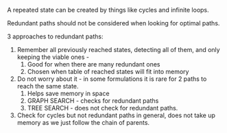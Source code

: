 A repeated state can be created by things like cycles and infinite loops.

Redundant paths should not be considered when looking for optimal paths.

3 approaches to redundant paths:

1. Remember all previously reached states, detecting all of them, and only keeping the viable ones -
    1. Good for when there are many redundant ones
    2. Chosen when table of reached states will fit into memory
2. Do not worry about it - in some formulations it is rare for 2 paths to reach the same state.
    1. Helps save memory in space
    2. GRAPH SEARCH - checks for redundant paths
    3. TREE SEARCH - does not check for redundant paths.
3. Check for cycles but not redundant paths in general, does not take up memory as we just follow the chain of parents.